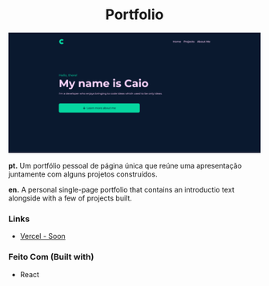<h1 align="center">Portfolio</h1>

![Screenshot](./Screenshot.png)

**pt.** 
Um portfólio pessoal de página única que reúne uma apresentação juntamente com alguns projetos construídos.

**en.**
A personal single-page portfolio that contains an introductio text alongside with a few of projects built.

### Links    

- [Vercel - Soon]()

### Feito Com (Built with)

- React